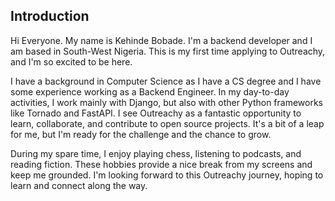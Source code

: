 ## Introduction

Hi Everyone. My name is Kehinde Bobade. I'm a backend developer and I am based in South-West Nigeria. This is my first time applying to Outreachy, and I'm so excited to be here.

I have a background in Computer Science as I have a CS degree and I have some experience working as a Backend Engineer. In my day-to-day activities, I work mainly with Django, but also with other Python frameworks like Tornado and FastAPI. I see Outreachy as a fantastic opportunity to learn, collaborate, and contribute to open source projects. It's a bit of a leap for me, but I'm ready for the challenge and the chance to grow.

During my spare time, I enjoy playing chess, listening to podcasts, and reading fiction. These hobbies provide a nice break from my screens and keep me grounded. I'm looking forward to this Outreachy journey, hoping to learn and connect along the way.